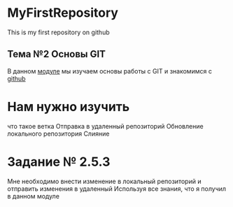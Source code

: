 # MyFirstRepository
This is  my first repository on github
## Тема №2 Основы GIT
В данном [модуле](https://apps.skillfactory.ru/learning/course/course-v1:SkillFactory+CDEV+2021/block-v1:SkillFactory+CDEV+2021+type@sequential+block@08bc860288a24248ad5aec35f1e9662e/block-v1:SkillFactory+CDEV+2021+type@vertical+block@40d9d6e01eae4fee8296485976d59fb0) мы изучаем основы работы с GIT и знакомимся с [github](https://github.com) 

# Нам нужно изучить
что такое ветка
Отправка в удаленный репозиторий
Обновление локального репозитория
Слияние

# Задание № 2.5.3 
Мне необходимо внести изменение в локальный репозиторий и отправить изменения в удаленный
Используя все знания, что я получил в данном модуле